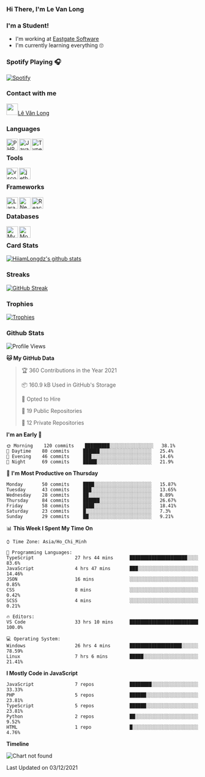 ### Hi There, I'm Le Van Long 

### I'm a Student!
- I'm working at [Eastgate Software](https://eastgate-software.com/)
- I'm currently learning everything 🙄

### Spotify Playing 🎧
[![Spotify](https://spotify-readme-v2-ljjw4c8pd-hiiamlongdz.vercel.app/api/spotify)](https://open.spotify.com/user/312ooo2a5zz44sszdfjmqgjbgmsq)


### Contact with me

[<img src="https://img.icons8.com/dusk/64/000000/facebook-new--v2.png" width="30px"/>Lê Văn Long](https://www.facebook.com/HiiamLongdzz)

### Languages
<img align="left" alt="PHP" src="https://img.icons8.com/dusk/64/000000/php-logo.png" width="30px"/>
<img align="left" alt="JavaScript" src="https://img.icons8.com/dusk/64/000000/javascript.png" width="30px"/>
<img align="left" alt="TypeScript" src="https://img.icons8.com/typescript" width="30px" />
<br />

### Tools
<img align="left" alt="vscode" src="https://img.icons8.com/dusk/64/000000/visual-studio-code-2019.png" width="30px"/>
<img align="left" alt="jetbrain" src="https://camo.githubusercontent.com/8268dcfb76697dd53286590ec9b4385d7a0b89ce/68747470733a2f2f63646e2e6a7364656c6976722e6e65742f6e706d2f73696d706c652d69636f6e734076332f69636f6e732f6a6574627261696e732e737667" width="30px"/>
<br />

### Frameworks
<img align="left" alt="Laravel" src="https://img.icons8.com/ios/50/000000/laravel.png" width="30px"/>
<img align="left" alt="NestJS" src="https://d33wubrfki0l68.cloudfront.net/e937e774cbbe23635999615ad5d7732decad182a/26072/logo-small.ede75a6b.svg" width="30px" />
<img align="left" alt="ReactJS" src="https://img.icons8.com/dusk/64/000000/react.png" width="30px" />
<br />

### Databases
<img align="left" alt="MySQL" src="https://img.icons8.com/ios-filled/50/000000/mysql-logo.png" width="30px"/>
<img align="left" alt="MongoDB" src="https://webimages.mongodb.com/_com_assets/cms/kpo5kblefbjq79065-Horizontal_Default.svg?auto=format%252Ccompress" height="30px" />
<br />

### Card Stats
[![HiiamLongdz's github stats](https://github-readme-stats.vercel.app/api?username=HiiamLongdz&show_icons=true&theme=default)](#CardStats)

### Streaks
[![GitHub Streak](http://github-readme-streak-stats.herokuapp.com?user=HiiamLongdz)](#Streaks)

### Trophies
[![Trophies](https://github-profile-trophy.vercel.app/?username=HiiamLongdz&margin-w=10&theme=discord)](#Trophies)

### Github Stats
<!--START_SECTION:waka-->
![Profile Views](http://img.shields.io/badge/Profile%20Views-1-blue)

**🐱 My GitHub Data** 

> 🏆 360 Contributions in the Year 2021
 > 
> 📦 160.9 kB Used in GitHub's Storage 
 > 
> 💼 Opted to Hire
 > 
> 📜 19 Public Repositories 
 > 
> 🔑 12 Private Repositories  
 > 
**I'm an Early 🐤** 

```text
🌞 Morning    120 commits    █████████░░░░░░░░░░░░░░░░   38.1% 
🌆 Daytime    80 commits     ██████░░░░░░░░░░░░░░░░░░░   25.4% 
🌃 Evening    46 commits     ███░░░░░░░░░░░░░░░░░░░░░░   14.6% 
🌙 Night      69 commits     █████░░░░░░░░░░░░░░░░░░░░   21.9%

```
📅 **I'm Most Productive on Thursday** 

```text
Monday       50 commits     ████░░░░░░░░░░░░░░░░░░░░░   15.87% 
Tuesday      43 commits     ███░░░░░░░░░░░░░░░░░░░░░░   13.65% 
Wednesday    28 commits     ██░░░░░░░░░░░░░░░░░░░░░░░   8.89% 
Thursday     84 commits     ██████░░░░░░░░░░░░░░░░░░░   26.67% 
Friday       58 commits     ████░░░░░░░░░░░░░░░░░░░░░   18.41% 
Saturday     23 commits     █░░░░░░░░░░░░░░░░░░░░░░░░   7.3% 
Sunday       29 commits     ██░░░░░░░░░░░░░░░░░░░░░░░   9.21%

```


📊 **This Week I Spent My Time On** 

```text
⌚︎ Time Zone: Asia/Ho_Chi_Minh

💬 Programming Languages: 
TypeScript               27 hrs 44 mins      █████████████████████░░░░   83.6% 
JavaScript               4 hrs 47 mins       ███░░░░░░░░░░░░░░░░░░░░░░   14.46% 
JSON                     16 mins             ░░░░░░░░░░░░░░░░░░░░░░░░░   0.85% 
CSS                      8 mins              ░░░░░░░░░░░░░░░░░░░░░░░░░   0.42% 
SCSS                     4 mins              ░░░░░░░░░░░░░░░░░░░░░░░░░   0.21%

🔥 Editors: 
VS Code                  33 hrs 10 mins      █████████████████████████   100.0%

💻 Operating System: 
Windows                  26 hrs 4 mins       ███████████████████░░░░░░   78.59% 
Linux                    7 hrs 6 mins        █████░░░░░░░░░░░░░░░░░░░░   21.41%

```

**I Mostly Code in JavaScript** 

```text
JavaScript               7 repos             ████████░░░░░░░░░░░░░░░░░   33.33% 
PHP                      5 repos             ██████░░░░░░░░░░░░░░░░░░░   23.81% 
TypeScript               5 repos             ██████░░░░░░░░░░░░░░░░░░░   23.81% 
Python                   2 repos             ██░░░░░░░░░░░░░░░░░░░░░░░   9.52% 
HTML                     1 repo              █░░░░░░░░░░░░░░░░░░░░░░░░   4.76%

```


**Timeline**

![Chart not found](https://raw.githubusercontent.com/HiiamLongdz/HiiamLongdz/master/charts/bar_graph.png) 


 Last Updated on 03/12/2021
<!--END_SECTION:waka-->
